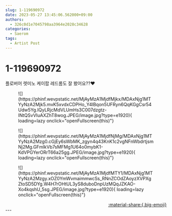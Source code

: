 ```yaml
---
slug: 1-119690972
date: 2023-05-27 13:45:06.562000+09:00
authors:
  - 326c0d1e7045798aa3964e2028c34628
categories:
  - Saerom
tags:
  - Artist Post
---
```


# 1-119690972

<div class="post-container" markdown="1">
<div class="content-container md-sidebar__scrollwrap" markdown="1">

플로버어 렛미노 케이팝 레드롬도 잘 봤어요??♥️
<figure markdown="1">
![](https://phinf.wevpstatic.net/MjAyMzA1MjdfMjkx/MDAxNjg1MTYyNzA2Mjk5.mvK5xvdxCDPHo_Y4lBqon5UFRyn6QqKGgCsr54Udw5Yg.IQyLRjcMdVLUmHs3C007dzgtz-INtQSvVIuAXZhT8wog.JPEG/image.jpg?type=e1920){ loading=lazy onclick="openFullscreen(this)"}
</figure>

<figure markdown="1">
![](https://phinf.wevpstatic.net/MjAyMzA1MjdfNjMg/MDAxNjg1MTYyNzA2Mzg0.cGjEy6sWbMK_zgyn4q43KnK1c2vgNFnWbdrtjsmNj2Mg.GFmlkVb7sMFMg1U64o0mybK1-KdVPGYerORrT66a25gg.JPEG/image.jpg?type=e1920){ loading=lazy onclick="openFullscreen(this)"}
</figure>

<figure markdown="1">
![](https://phinf.wevpstatic.net/MjAyMzA1MjdfMTY1/MDAxNjg1MTYyNzA2Mzgy.xOZ0YmWvmaimmwcSs_RNnZCOdZAoyzXVPXgZtoSD5DYg.W4H7rOHtUL3yS8duboDnpUzMQqJZKAO-Xo4kqshU_5sg.JPEG/image.jpg?type=e1920){ loading=lazy onclick="openFullscreen(this)"}
</figure>


</div>
</div>

<div style="text-align: right;" markdown="1">
<a href="https://weverse.io/fromis9/artist/1-119690972" style="text-align: right;">:material-share:{.big-emoji}</a>
</div>
---

